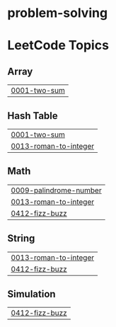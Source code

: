 # problem-solving
<!---LeetCode Topics Start-->
# LeetCode Topics
## Array
|  |
| ------- |
| [0001-two-sum](https://github.com/marwa-mohamed1/problem-solving/tree/master/0001-two-sum) |
## Hash Table
|  |
| ------- |
| [0001-two-sum](https://github.com/marwa-mohamed1/problem-solving/tree/master/0001-two-sum) |
| [0013-roman-to-integer](https://github.com/marwa-mohamed1/problem-solving/tree/master/0013-roman-to-integer) |
## Math
|  |
| ------- |
| [0009-palindrome-number](https://github.com/marwa-mohamed1/problem-solving/tree/master/0009-palindrome-number) |
| [0013-roman-to-integer](https://github.com/marwa-mohamed1/problem-solving/tree/master/0013-roman-to-integer) |
| [0412-fizz-buzz](https://github.com/marwa-mohamed1/problem-solving/tree/master/0412-fizz-buzz) |
## String
|  |
| ------- |
| [0013-roman-to-integer](https://github.com/marwa-mohamed1/problem-solving/tree/master/0013-roman-to-integer) |
| [0412-fizz-buzz](https://github.com/marwa-mohamed1/problem-solving/tree/master/0412-fizz-buzz) |
## Simulation
|  |
| ------- |
| [0412-fizz-buzz](https://github.com/marwa-mohamed1/problem-solving/tree/master/0412-fizz-buzz) |
<!---LeetCode Topics End-->